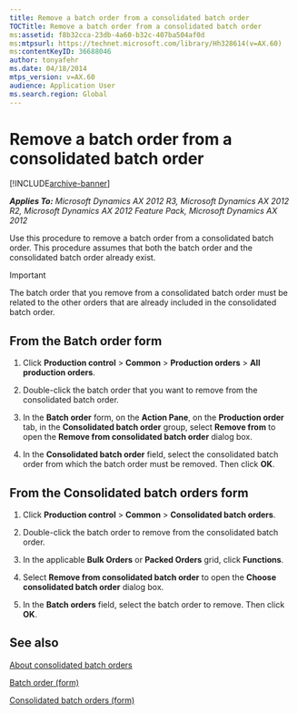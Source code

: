 ```yaml
---
title: Remove a batch order from a consolidated batch order
TOCTitle: Remove a batch order from a consolidated batch order
ms:assetid: f8b32cca-23db-4a60-b32c-407ba504af0d
ms:mtpsurl: https://technet.microsoft.com/library/Hh328614(v=AX.60)
ms:contentKeyID: 36688046
author: tonyafehr
ms.date: 04/18/2014
mtps_version: v=AX.60
audience: Application User
ms.search.region: Global
---
```


# Remove a batch order from a consolidated batch order 


[!INCLUDE[archive-banner](includes/archive-banner.md)]


_**Applies To:** Microsoft Dynamics AX 2012 R3, Microsoft Dynamics AX 2012 R2, Microsoft Dynamics AX 2012 Feature Pack, Microsoft Dynamics AX 2012_

Use this procedure to remove a batch order from a consolidated batch order. This procedure assumes that both the batch order and the consolidated batch order already exist.


> [!IMPORTANT]
> <P>The batch order that you remove from a consolidated batch order must be related to the other orders that are already included in the consolidated batch order.</P>



## From the Batch order form

1.  Click **Production control** \> **Common** \> **Production orders** \> **All production orders**.

2.  Double-click the batch order that you want to remove from the consolidated batch order.

3.  In the **Batch order** form, on the **Action Pane**, on the **Production order** tab, in the **Consolidated batch order** group, select **Remove from** to open the **Remove from consolidated batch order** dialog box.

4.  In the **Consolidated batch order** field, select the consolidated batch order from which the batch order must be removed. Then click **OK**.

## From the Consolidated batch orders form

1.  Click **Production control** \> **Common** \> **Consolidated batch orders**.

2.  Double-click the batch order to remove from the consolidated batch order.

3.  In the applicable **Bulk Orders** or **Packed Orders** grid, click **Functions**.

4.  Select **Remove from consolidated batch order** to open the **Choose consolidated batch order** dialog box.

5.  In the **Batch orders** field, select the batch order to remove. Then click **OK**.

## See also

[About consolidated batch orders](about-consolidated-batch-orders.md)

[Batch order (form)](https://technet.microsoft.com/library/hh352323\(v=ax.60\))

[Consolidated batch orders (form)](https://technet.microsoft.com/library/hh328731\(v=ax.60\))

  


